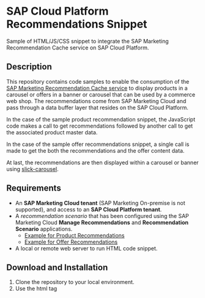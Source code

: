 # SAP Cloud Platform Recommendations Snippet

Sample of HTML/JS/CSS snippet to integrate the SAP Marketing Recommendation Cache service on SAP Cloud Platform.

## Description

This repository contains code samples to enable the consumption of the [SAP Marketing Recommendation Cache service](https://api.sap.com/api/API_MKT_RECOMMENDATION_SRV/resource) to display products in a carousel or offers in a banner or carousel that can be used by a commerce web shop. The recommendations come from SAP Marketing Cloud and pass through a data buffer layer that resides on the SAP Cloud Platform.

In the case of the sample product recommendation snippet, the JavaScript code makes a call to get recommendations followed by another call to get the associated product master data.

In the case of the sample offer recommendations snippet, a single call is made to get the both the recommendations and the offer content data.

At last, the recommendations are then displayed within a carousel or banner using [slick-carousel](https://github.com/kenwheeler/slick).

## Requirements

* An **SAP Marketing Cloud tenant** (SAP Marketing On-premise is not supported), and access to an **SAP Cloud Platform tenant**.
* A *recommendation scenario* that has been configured using the SAP Marketing Cloud **Manage Recommendations** and **Recommendation Scenario** applications.
    * [Example for Product Recommendations](https://help.sap.com/viewer/b88f770e4b7c4ecead5477e7a6c7b8f7/1902.500/en-US/f2b2a435679e4edbbc9821f967445a6a.html)
    * [Example for Offer Recommendations](https://help.sap.com/viewer/b88f770e4b7c4ecead5477e7a6c7b8f7/2008.500/en-US/e72bbecf89b344d8bad5963446889158.html)
* A local or remote web server to run HTML code snippet.

## Download and Installation

1. Clone the repository to your local environment.
2. Use the html tag <script> inside your HTML page to include the JavaScript file from the following based on your scenario:
	* reco_product_carousel.js
	* reco_offer_banner.js
	* reco_offer_carousel.js

Refer to [snippet_example.html](https://github.com/SAP-samples/cloud-marketing-recommendation-ui-snippets/blob/master/main/snippet_example.html) for its related code snippet.

## Configuration

There is no configuration required for the code snippet. The only requirement is to pass the mandatory parameters. As mentioned above,  an active recommendation scenario is required from the underlying SAP Marketing Cloud system. Please refer to the [SAP Marketing Cloud application help](https://help.sap.com/viewer/b88f770e4b7c4ecead5477e7a6c7b8f7/1902.500/en-US/b6e0e555fb26727fe10000000a44538d.html) for additional informations.

The recommendation scenario provides the values for some of the mandatory parameters (l54, k13, k14, v).

## Known Issues

There are currently no known issues.

## How to obtain support

SAP does not offer support for the sample codes.
These sample codes are provided as-is.

## License
Copyright (c) 2020 SAP SE or an SAP affiliate company. All rights reserved. This file is licensed under the Apache Software License, version 2.0 except as noted otherwise in the [LICENSE file](/LICENSE).
